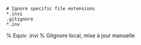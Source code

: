 ```
# Ignore specific file extensions
*.invi
.gitignore
*.inv
```
% Equiv .invi
% Gitgnore local, mise à jour manuelle